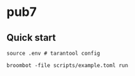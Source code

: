 # pub7

## Quick start

``` shell
source .env # tarantool config

broombot -file scripts/example.toml run
```